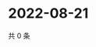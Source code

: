 # 2022-08-21

共 0 条

<!-- BEGIN WEIBO -->
<!-- 最后更新时间 Sun Aug 21 2022 21:26:44 GMT+0800 (China Standard Time) -->

<!-- END WEIBO -->
